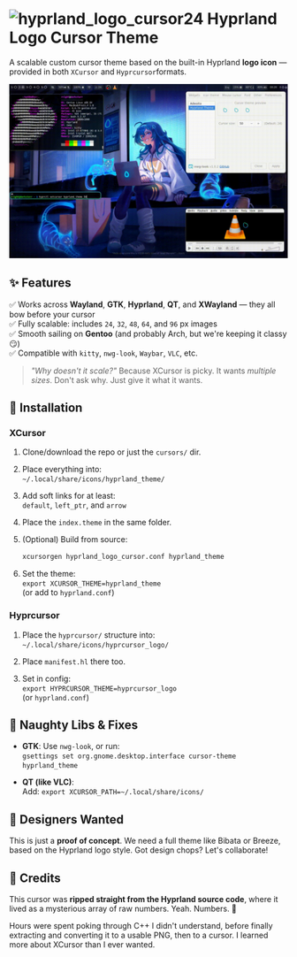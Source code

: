 ![hyprland_logo_cursor24](https://github.com/user-attachments/assets/d7b6a404-f2f4-449b-ac9f-fd69c015243f)
 Hyprland Logo Cursor Theme
==============================

A scalable custom cursor theme based on the built-in Hyprland **logo icon** — provided in both `XCursor` and `Hyprcursor`formats.

<div align='center'>
<img src="hypricon_cursor.gif" width="700" alt="Cursor in action gif" />
</div>

✨ Features
----------

✅ Works across **Wayland**, **GTK**, **Hyprland**, **QT**, and **XWayland** — they all bow before your cursor\
✅ Fully scalable: includes `24`, `32`, `48`, `64`, and `96` px images\
✅ Smooth sailing on **Gentoo** (and probably Arch, but we're keeping it classy 😏)\
✅ Compatible with `kitty`, `nwg-look`, `Waybar`, `VLC`, etc.

> *"Why doesn't it scale?"* Because XCursor is picky. It wants *multiple sizes*. Don't ask why. Just give it what it wants.

🔧 Installation
---------------

### XCursor

1.  Clone/download the repo or just the `cursors/` dir.

2.  Place everything into:\
    `~/.local/share/icons/hyprland_theme/`

3.  Add soft links for at least:\
    `default`, `left_ptr`, and `arrow`

4.  Place the `index.theme` in the same folder.

5.  (Optional) Build from source:

    ```bash
    xcursorgen hyprland_logo_cursor.conf hyprland_theme
    ```
6.  Set the theme:\
    `export XCURSOR_THEME=hyprland_theme`\
    (or add to `hyprland.conf`)

### Hyprcursor

1.  Place the `hyprcursor/` structure into:\
    `~/.local/share/icons/hyprcursor_logo/`

2.  Place `manifest.hl` there too.

3.  Set in config:\
    `export HYPRCURSOR_THEME=hyprcursor_logo`\
    (or `hyprland.conf`)

🤯 Naughty Libs & Fixes
-----------------------

-   **GTK**: Use `nwg-look`, or run:\
    `gsettings set org.gnome.desktop.interface cursor-theme hyprland_theme`

-   **QT (like VLC)**:\
    Add: `export XCURSOR_PATH=~/.local/share/icons/`

🎨 Designers Wanted
-------------------

This is just a **proof of concept**. We need a full theme like Bibata or Breeze, based on the Hyprland logo style. Got design chops? Let's collaborate!

🙏 Credits
----------

This cursor was **ripped straight from the Hyprland source code**, where it lived as a mysterious array of raw numbers. Yeah. Numbers. 🧮

Hours were spent poking through C++ I didn't understand, before finally extracting and converting it to a usable PNG, then to a cursor. I learned more about XCursor than I ever wanted.
